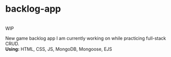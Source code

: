 # backlog-app

\
WIP



New game backlog app I am currently working on while practicing full-stack CRUD. \
**Using:** HTML, CSS, JS, MongoDB, Mongoose, EJS
